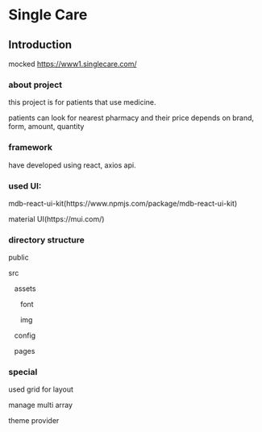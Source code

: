 # Single Care

## Introduction

mocked https://www1.singlecare.com/

### about project
<p>this project is for patients that use medicine.</p>
<p>patients can look for nearest pharmacy and their price depends on brand, form, amount, quantity</p>

### framework
have developed using react, axios api.

### used UI: 
  <p>mdb-react-ui-kit(https://www.npmjs.com/package/mdb-react-ui-kit)</p>
  <p>material UI(https://mui.com/)</p>

### directory structure
public
<p>src</p>
<p>&nbsp;&nbsp;&nbsp;assets</p>
<p>&nbsp;&nbsp;&nbsp;&nbsp;&nbsp;&nbsp;font</p>
<p>&nbsp;&nbsp;&nbsp;&nbsp;&nbsp;&nbsp;img</p>
<p>&nbsp;&nbsp;&nbsp;config</p>
<p>&nbsp;&nbsp;&nbsp;pages</p>

### special
<p>used grid for layout</p>
<p>manage multi array</p>
<p>theme provider</p>
